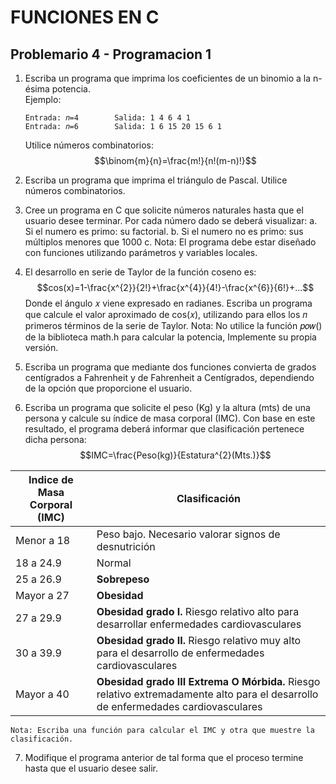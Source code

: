 # FUNCIONES EN C
## Problemario 4 - Programacion 1

 1. Escriba un programa que imprima los coeficientes de un binomio a la n-ésima potencia. 	
Ejemplo: 

		Entrada: 𝑛=4		Salida: 1 4 6 4 1 
		Entrada: 𝑛=6		Salida: 1 6 15 20 15 6 1
	Utilice números combinatorios: 
		$$\binom{m}{n}=\frac{m!}{n!(m-n)!}$$

 2. Escriba un programa que imprima el triángulo de Pascal. Utilice números combinatorios.
 3. Cree un programa en C que solicite números naturales hasta que el usuario desee terminar. Por cada número dado se deberá visualizar:
  a. Si el numero es primo: su factorial.
	b. Si el numero no es primo: sus múltiplos menores que 1000 
	c. Nota: El programa debe estar diseñado con funciones utilizando parámetros y variables 						locales.

 4. El desarrollo en serie de Taylor de la función coseno es: 
 $$cos(x)=1-\frac{x^{2}}{2!}+\frac{x^{4}}{4!}-\frac{x^{6}}{6!}+...$$ Donde el ángulo 𝑥 viene expresado en radianes. 
 Escriba un programa que calcule el valor aproximado de cos(𝑥), utilizando para ellos los 𝑛 primeros términos de la serie de Taylor. 
Nota: No utilice la función 𝑝𝑜𝑤() de la biblioteca math.h para calcular la potencia, Implemente su propia versión.

 5. Escriba un programa que mediante dos funciones convierta de grados centígrados a Fahrenheit y de Fahrenheit a Centígrados, dependiendo de la opción que proporcione el usuario.
 
 6. Escriba un programa que solicite el peso (Kg) y la altura (mts) de una persona y calcule su índice de masa corporal (IMC). Con base en este resultado, el programa deberá informar que clasificación pertenece dicha persona:$$IMC=\frac{Peso(kg)}{Estatura^{2}(Mts.)}$$
 
|Indice de Masa Corporal (IMC)|Clasificación|
|--|--|
| Menor a 18 |Peso bajo. Necesario valorar signos de desnutrición|
| 18 a 24.9 |Normal|
| 25 a 26.9 |**Sobrepeso**|
| Mayor a 27 | **Obesidad** |
| 27 a 29.9 | **Obesidad grado I.** Riesgo relativo alto para desarrollar enfermedades cardiovasculares |
| 30 a  39.9 | **Obesidad grado II.** Riesgo relativo muy alto para el desarrollo de enfermedades cardiovasculares |
| Mayor a 40| **Obesidad grado III Extrema O Mórbida.** Riesgo relativo extremadamente alto para el desarrollo de enfermedades cardiovasculares |

	Nota: Escriba una función para calcular el IMC y otra que muestre la clasificación.

 7. Modifique el programa anterior de tal forma que el proceso termine hasta que el usuario desee salir.
